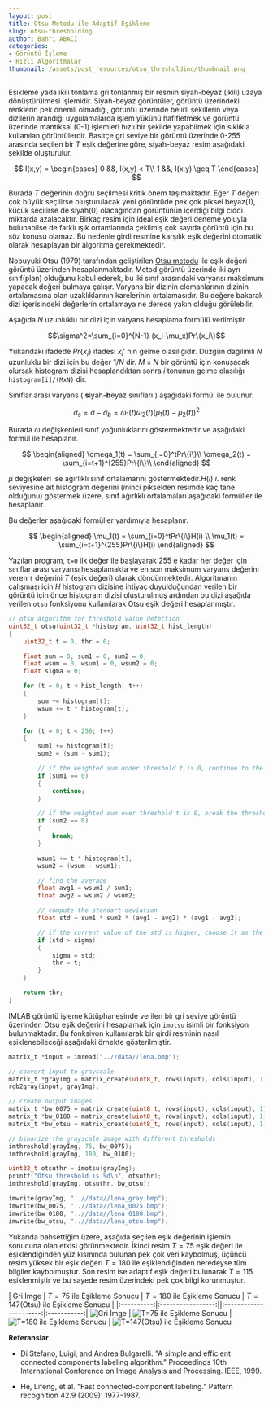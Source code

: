 ```yaml
---
layout: post
title: Otsu Metodu ile Adaptif Eşikleme
slug: otsu-thresholding
author: Bahri ABACI
categories:
- Görüntü İşleme
- Hızlı Algoritmalar
thumbnail: /assets/post_resources/otsu_thresholding/thumbnail.png
---
```


Eşikleme yada ikili tonlama gri tonlanmış bir resmin siyah-beyaz (ikili) uzaya dönüştürülmesi işlemidir. Siyah-beyaz görüntüler, görüntü üzerindeki renklerin pek önemli olmadığı, görüntü üzerinde belirli şekillerin veya dizilerin arandığı uygulamalarda işlem yükünü hafifletmek ve görüntü üzerinde mantıksal (0-1) işlemleri hızlı bir şekilde yapabilmek için sıklıkla kullanılan görüntülerdir. Basitçe gri seviye bir görüntü üzerinde 0-255 arasında seçilen bir $T$ eşik değerine göre, siyah-beyaz resim aşağıdaki şekilde oluşturulur. 

<!--more-->

$$
I(x,y) = 
\begin{cases}
0 &&, I(x,y) < T\\
1 &&, I(x,y) \geq T
\end{cases}
$$

Burada $T$ değerinin doğru seçilmesi kritik önem taşımaktadır. Eğer $T$ değeri çok büyük seçilirse oluşturulacak yeni görüntüde pek çok piksel beyaz(1), küçük seçilirse de siyah(0) olacağından görüntünün içerdiği bilgi ciddi miktarda azalacaktır. Birkaç resim için ideal eşik değeri deneme yoluyla bulunabilse de farklı ışık ortamlarında çekilmiş çok sayıda görüntü için bu söz konusu olamaz. Bu nedenle girdi resmine karşılık eşik değerini otomatik olarak hesaplayan bir algoritma gerekmektedir. 

Nobuyuki Otsu (1979) tarafından geliştirilen [Otsu metodu](http://en.wikipedia.org/wiki/Otsu%27s_method) ile eşik değeri görüntü üzerinden hesaplanmaktadır. Metod görüntü üzerinde iki ayrı sınıf(plan) olduğunu kabul ederek, bu iki sınıf arasındaki varyansı maksimum yapacak değeri bulmaya çalışır. Varyans bir dizinin elemanlarının dizinin ortalamasına olan uzaklıklarının karelerinin ortalamasıdır. Bu değere bakarak dizi içerisindeki değerlerin ortalamaya ne derece yakın olduğu görülebilir. 

Aşağıda $N$ uzunluklu bir dizi için varyans hesaplama formülü verilmiştir.  

$$\sigma^2=\sum_{i=0}^{N-1} (x_i-\mu_x)Pr\{x_i\}$$  

Yukarıdaki ifadede $Pr\{x_i\}$ ifadesi $x_i$' nin gelme olasılığıdır. Düzgün dağılımlı $N$ uzunluklu bir dizi için bu değer $1/N$ dir. $M\times N$ bir görüntü için konuşacak olursak histogram dizisi hesaplandıktan sonra $i$ tonunun gelme olasılığı `histogram[i]/(MxN)` dir.  
  
Sınıflar arası varyans ( **s**iyah-**b**eyaz sınıfları ) aşağıdaki formül ile bulunur. 

$$\sigma_s=\sigma-\sigma_b=\omega_1(t)\omega_2(t)(\mu_1(t)-\mu_2(t))^2$$  

Burada $\omega$ değişkenleri sınıf yoğunluklarını göstermektedir ve aşağıdaki formül ile hesaplanır.

$$
\begin{aligned}
\omega_1(t) =  \sum_{i=0}^tPr\{i\}\\
\omega_2(t) =  \sum_{i=t+1}^{255}Pr\{i\}\\
\end{aligned}
$$

$\mu$ değişkeleri ise ağırlıklı sınıf ortalamarını göstermektedir.$H(i)$ $i.$ renk seviyesine ait histogram değerini ($i$ninci pikselden resimde kaç tane olduğunu) göstermek üzere, sınıf ağırlıklı ortalamaları aşağıdaki formüller ile hesaplanır. 

Bu değerler aşağıdaki formüller yardımıyla hesaplanır. 

$$
\begin{aligned}
\mu_1(t)    =  \sum_{i=0}^tPr\{i\}H(i) \\
\mu_1(t)    =  \sum_{i=t+1}^{255}Pr\{i\}H(i)
\end{aligned}
$$

Yazılan program, `t=0` ilk değer ile başlayarak 255 e kadar her değer için sınıflar arası varyansı hesaplamakta ve en son maksimum varyans değerini veren `t` değerini $T$ (eşik değeri) olarak döndürmektedir. Algoritmanın çalışması için $H$ histogram dizisine ihtiyaç duyulduğundan verilen bir görüntü için önce histogram dizisi oluşturulmuş ardından bu dizi aşağıda verilen `otsu` fonksiyonu kullanılarak Otsu eşik değeri hesaplanmıştır.

```c
// otsu algorithm for threshold value detection
uint32_t otsu(uint32_t *histogram, uint32_t hist_length)
{
    uint32_t t = 0, thr = 0;

    float sum = 0, sum1 = 0, sum2 = 0;
    float wsum = 0, wsum1 = 0, wsum2 = 0;
    float sigma = 0;

    for (t = 0; t < hist_length; t++)
    {
        sum += histogram[t];
        wsum += t * histogram[t];
    }

    for (t = 0; t < 256; t++)
    {
        sum1 += histogram[t];
        sum2 = (sum - sum1);

        // if the weighted sum under threshold t is 0, continue to the next threshold
        if (sum1 == 0)
        {
            continue;
        }

        // if the weighted sum over threshold t is 0, break the threshold search
        if (sum2 == 0)
        {
            break;
        }

        wsum1 += t * histogram[t];
        wsum2 = (wsum - wsum1);

        // find the average
        float avg1 = wsum1 / sum1;
        float avg2 = wsum2 / wsum2;

        // compute the standart deviation
        float std = sum1 * sum2 * (avg1 - avg2) * (avg1 - avg2);

        // if the current value of the std is higher, choose it as the best threshold
        if (std > sigma)
        {
            sigma = std;
            thr = t;
        }
    }

    return thr;
}
```

IMLAB görüntü işleme kütüphanesinde verilen bir gri seviye görüntü üzerinden Otsu eşik değerini hesaplamak için `imotsu` isimli bir fonksiyon bulunmaktadır. Bu fonksiyon kullanılarak bir girdi resminin nasıl eşiklenebileceği aşağıdaki örnekte gösterilmiştir.

```c
matrix_t *input = imread("..//data//lena.bmp");

// convert input to grayscale
matrix_t *grayImg = matrix_create(uint8_t, rows(input), cols(input), 1);
rgb2gray(input, grayImg);

// create output images
matrix_t *bw_0075 = matrix_create(uint8_t, rows(input), cols(input), 1);
matrix_t *bw_0180 = matrix_create(uint8_t, rows(input), cols(input), 1);
matrix_t *bw_otsu = matrix_create(uint8_t, rows(input), cols(input), 1);

// binarize the grayscale image with different thresholds
imthreshold(grayImg, 75, bw_0075);
imthreshold(grayImg, 180, bw_0180);

uint32_t otsuthr = imotsu(grayImg);
printf("Otsu threshold is %d\n", otsuthr);
imthreshold(grayImg, otsuthr, bw_otsu);

imwrite(grayImg, "..//data//lena_gray.bmp");
imwrite(bw_0075, "..//data//lena_0075.bmp");
imwrite(bw_0180, "..//data//lena_0180.bmp");
imwrite(bw_otsu, "..//data//lena_otsu.bmp");
```

Yukarıda bahsettiğim üzere, aşağıda seçilen eşik değerinin işlemin sonucuna olan etkisi görünmektedir. İkinci resim $T=75$ eşik değeri ile eşiklendiğinden yüz kısmında bulunan pek çok veri kaybolmuş, üçüncü resim yüksek bir eşik değeri $T=180$ ile eşiklendiğinden neredeyse tüm bilgiler kaybolmuştur. Son resim ise adaptif eşik değeri bulunarak $T=115$ eşiklenmiştir ve bu sayede resim üzerindeki pek çok bilgi korunmuştur.  
  
| Gri İmge   |  $T=75$ ile Eşikleme Sonucu | $T=180$ ile Eşikleme Sonucu | $T=147$(Otsu) ile Eşikleme Sonucu  |
|:----------:|:-----------------:||:----------------------:|:-----------:|
![Gri İmge][lena_otsu_threshold] | ![T=75 ile Eşikleme Sonucu][lena_otsu_threshold_75] | ![T=180 ile Eşikleme Sonucu][lena_otsu_threshold_180] | ![T=147(Otsu) ile Eşikleme Sonucu][lena_otsu_threshold_otsu]

  
**Referanslar**

* Di Stefano, Luigi, and Andrea Bulgarelli. "A simple and efficient connected components labeling algorithm." Proceedings 10th International Conference on Image Analysis and Processing. IEEE, 1999.

* He, Lifeng, et al. "Fast connected-component labeling." Pattern recognition 42.9 (2009): 1977-1987.

[RESOURCES]: # (List of the resources used by the blog post)
[lena_otsu_threshold]: /assets/post_resources/otsu_thresholding/lena_gray.png
[lena_otsu_threshold_75]: /assets/post_resources/otsu_thresholding/lena_0075.png
[lena_otsu_threshold_180]: /assets/post_resources/otsu_thresholding/lena_0180.png
[lena_otsu_threshold_otsu]: /assets/post_resources/otsu_thresholding/lena_otsu.png